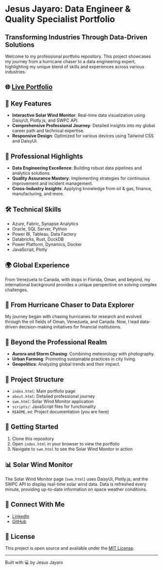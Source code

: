 # Jesus Jayaro: Data Engineer & Quality Specialist Portfolio

## Transforming Industries Through Data-Driven Solutions

Welcome to my professional portfolio repository. This project showcases my journey from a hurricane chaser to a data engineering expert, highlighting my unique blend of skills and experiences across various industries.

## 🌐 [Live Portfolio](https://jojayaro.github.io/gp_swm/)

## 🚀 Key Features

- **Interactive Solar Wind Monitor**: Real-time data visualization using DaisyUI, Plotly.js, and SWPC API.
- **Comprehensive Professional Journey**: Detailed insights into my global career path and technical expertise.
- **Responsive Design**: Optimized for various devices using Tailwind CSS and DaisyUI.

## 💼 Professional Highlights

- **Data Engineering Excellence**: Building robust data pipelines and analytics solutions.
- **Quality Assurance Mastery**: Implementing strategies for continuous improvement and incident management.
- **Cross-Industry Insights**: Applying knowledge from oil & gas, finance, manufacturing, and more.

## 🛠 Technical Skills

- Azure, Fabric, Synapse Analytics
- Oracle, SQL Server, Python
- Power BI, Tableau, Data Factory
- Databricks, Rust, DuckDB
- Power Platform, Dynamics, Docker
- JavaScript, Plotly

## 🌍 Global Experience

From Venezuela to Canada, with stops in Florida, Oman, and beyond, my international background provides a unique perspective on solving complex challenges.

## 🔬 From Hurricane Chaser to Data Explorer

My journey began with chasing hurricanes for research and evolved through the oil fields of Oman, Venezuela, and Canada. Now, I lead data-driven decision-making initiatives for financial institutions.

## 🌟 Beyond the Professional Realm

- **Aurora and Storm Chasing**: Combining meteorology with photography.
- **Urban Farming**: Promoting sustainable practices in city living.
- **Geopolitics**: Analyzing global trends and their impact.

## 🔧 Project Structure

- `index.html`: Main portfolio page
- `about.html`: Detailed professional journey
- `swm.html`: Solar Wind Monitor application
- `scripts/`: JavaScript files for functionality
- `README.md`: Project documentation (you are here)

## 🚀 Getting Started

1. Clone this repository
2. Open `index.html` in your browser to view the portfolio
3. Navigate to `swm.html` to see the Solar Wind Monitor in action

## 📊 Solar Wind Monitor

The Solar Wind Monitor page (`swm.html`) uses DaisyUI, Plotly.js, and the SWPC API to display real-time solar wind data. Data is refreshed every minute, providing up-to-date information on space weather conditions.

## 🤝 Connect With Me

- [LinkedIn](https://ca.linkedin.com/in/jayaro)
- [GitHub](https://github.com/jojayaro)

## 📄 License

This project is open source and available under the [MIT License](LICENSE).

---

Built with 💻 by Jesus Jayaro